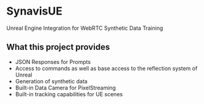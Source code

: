 # SynavisUE
Unreal Engine Integration for WebRTC Synthetic Data Training

## What this project provides

- JSON Responses for Prompts
- Access to commands as well as base access to the reflection system of Unreal
- Generation of synthetic data
- Built-in Data Camera for PixelStreaming
- Built-in tracking capabilities for UE scenes
